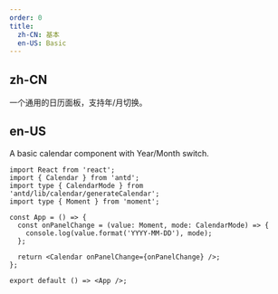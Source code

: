 ```yaml
---
order: 0
title:
  zh-CN: 基本
  en-US: Basic
---
```


## zh-CN

一个通用的日历面板，支持年/月切换。

## en-US

A basic calendar component with Year/Month switch.

```tsx
import React from 'react';
import { Calendar } from 'antd';
import type { CalendarMode } from 'antd/lib/calendar/generateCalendar';
import type { Moment } from 'moment';

const App = () => {
  const onPanelChange = (value: Moment, mode: CalendarMode) => {
    console.log(value.format('YYYY-MM-DD'), mode);
  };

  return <Calendar onPanelChange={onPanelChange} />;
};

export default () => <App />;
```
